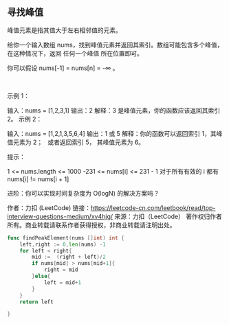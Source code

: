 ## 寻找峰值
峰值元素是指其值大于左右相邻值的元素。

给你一个输入数组 nums，找到峰值元素并返回其索引。数组可能包含多个峰值，在这种情况下，返回 任何一个峰值 所在位置即可。

你可以假设 nums[-1] = nums[n] = -∞ 。

 

示例 1：

输入：nums = [1,2,3,1]
输出：2
解释：3 是峰值元素，你的函数应该返回其索引 2。
示例 2：

输入：nums = [1,2,1,3,5,6,4]
输出：1 或 5 
解释：你的函数可以返回索引 1，其峰值元素为 2；
     或者返回索引 5， 其峰值元素为 6。
 

提示：

1 <= nums.length <= 1000
-231 <= nums[i] <= 231 - 1
对于所有有效的 i 都有 nums[i] != nums[i + 1]
 

进阶：你可以实现时间复杂度为 O(logN) 的解决方案吗？

作者：力扣 (LeetCode)
链接：https://leetcode-cn.com/leetbook/read/top-interview-questions-medium/xv4hjg/
来源：力扣（LeetCode）
著作权归作者所有。商业转载请联系作者获得授权，非商业转载请注明出处。
```go
func findPeakElement(nums []int) int {
    left,right := 0,len(nums) -1
    for left < right{
        mid :=  (right + left)/2
        if nums[mid] > nums[mid+1]{
            right = mid
        }else{
            left = mid+1
        }
    }
    return left

}
```
